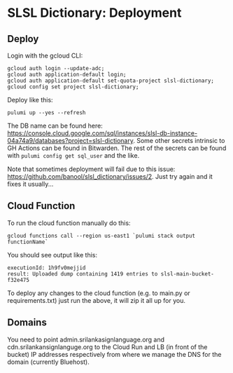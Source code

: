 # SLSL Dictionary: Deployment

## Deploy
Login with the gcloud CLI:
```
gcloud auth login --update-adc;
gcloud auth application-default login;
gcloud auth application-default set-quota-project slsl-dictionary;
gcloud config set project slsl-dictionary;
```

Deploy like this:
```
pulumi up --yes --refresh
```

The DB name can be found here: https://console.cloud.google.com/sql/instances/slsl-db-instance-04a74a9/databases?project=slsl-dictionary. Some other secrets intrinsic to GH Actions can be found in Bitwarden. The rest of the secrets can be found with `pulumi config get sql_user` and the like.

Note that sometimes deployment will fail due to this issue: https://github.com/banool/slsl_dictionary/issues/2. Just try again and it fixes it usually...

## Cloud Function
To run the cloud function manually do this:
```
gcloud functions call --region us-east1 `pulumi stack output functionName`
```

You should see output like this:
```
executionId: 1h9fv0mejjid
result: Uploaded dump containing 1419 entries to slsl-main-bucket-f32e475
```

To deploy any changes to the cloud function (e.g. to main.py or requirements.txt) just run the above, it will zip it all up for you.

## Domains
You need to point admin.srilankasignlanguage.org and cdn.srilankansignlanguge.org to the Cloud Run and LB (in front of the bucket) IP addresses respectively from where we manage the DNS for the domain (currently Bluehost).
